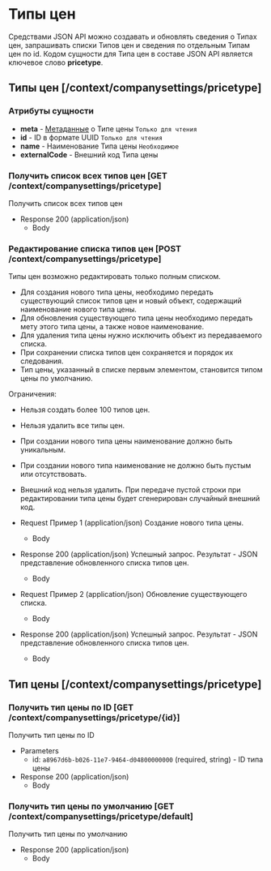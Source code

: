 <!-- include(metadata.apib) -->

# Типы цен

Средствами JSON API можно создавать и обновлять сведения о Типах цен, запрашивать списки Типов цен и сведения по отдельным Типам цен по id.
Кодом сущности для Типа цен в составе JSON API является ключевое слово **pricetype**. 

## Типы цен [/context/companysettings/pricetype]
### Атрибуты сущности
+ **meta** - [Метаданные](/api/remap/1.2/doc/index.html#header-метаданные) о Типе цены `Только для чтения`
+ **id** - ID в формате UUID `Только для чтения`
+ **name** - Наименование Типа цены `Необходимое`
+ **externalCode** - Внешний код Типа цены

### Получить список всех типов цен [GET /context/companysettings/pricetype]
Получить список всех типов цен
+ Response 200 (application/json)
  + Body
        <!-- include(body/pricetype/get_all.json) -->
        
### Редактирование списка типов цен [POST /context/companysettings/pricetype]

Типы цен возможно редактировать только полным списком.
+ Для создания нового типа цены, необходимо передать существующий список типов цен и новый объект, 
содержащий наименование нового типа цены.
+ Для обновления существующего типа цены необходимо передать мету этого типа цены, а также новое наименование.
+ Для удаления типа цены нужно исключить объект из передаваемого списка.
+ При сохранении списка типов цен сохраняется и порядок их следования.
+ Тип цены, указанный в списке первым элементом, становится типом цены по умолчанию.

Ограничения:
+ Нельзя создать более 100 типов цен.
+ Нельзя удалить все типы цен.
+ При создании нового типа цены наименование должно быть уникальным.
+ При создании нового типа наименование не должно быть пустым или отсутствовать.
+ Внешний код нельзя удалить. При передаче пустой строки при редактировании типа цены будет сгенерирован случайный внешний код.

+ Request Пример 1 (application/json)
Создание нового типа цены. 
  + Body
        <!-- include(body/pricetype/create.json) -->

+ Response 200 (application/json)
Успешный запрос. Результат - JSON представление обновленного списка типов цен.
  + Body
        <!-- include(body/pricetype/get_all.json) -->

+ Request Пример 2 (application/json)
Обновление существующего списка.
  + Body
        <!-- include(body/pricetype/get_all.json) -->

+ Response 200 (application/json)
Успешный запрос. Результат - JSON представление обновленного списка типов цен.
  + Body
        <!-- include(body/pricetype/get_all.json) -->

## Тип цены [/context/companysettings/pricetype]

### Получить тип цены по ID [GET /context/companysettings/pricetype/{id}]
Получить тип цены по ID
+ Parameters
  + id: `a8967d6b-b026-11e7-9464-d04800000000` (required, string) - ID типа цены
+ Response 200 (application/json)
  + Body
        <!-- include(body/pricetype/get.json) -->

### Получить тип цены по умолчанию [GET /context/companysettings/pricetype/default]
Получить тип цены по умолчанию
+ Response 200 (application/json)
  + Body
        <!-- include(body/pricetype/get.json) -->
